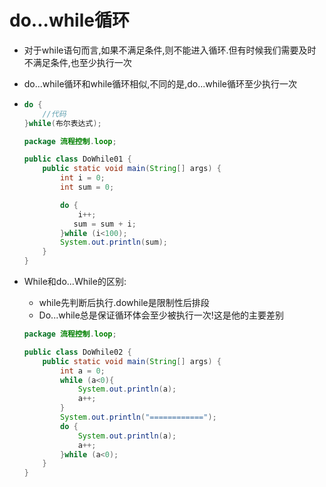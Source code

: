 # do...while循环

- 对于while语句而言,如果不满足条件,则不能进入循环.但有时候我们需要及时不满足条件,也至少执行一次

- do...while循环和while循环相似,不同的是,do...while循环至少执行一次

- ```java
  do {
      //代码
  }while(布尔表达式);
  ```

  ```java
  package 流程控制.loop;
  
  public class DoWhile01 {
      public static void main(String[] args) {
          int i = 0;
          int sum = 0;
  
          do {
              i++;
             sum = sum + i;
          }while (i<100);
          System.out.println(sum);
      }
  }
  ```

- While和do...While的区别:

  - while先判断后执行.dowhile是限制性后排段
  - Do...while总是保证循环体会至少被执行一次!这是他的主要差别

  ```java
  package 流程控制.loop;
  
  public class DoWhile02 {
      public static void main(String[] args) {
          int a = 0;
          while (a<0){
              System.out.println(a);
              a++;
          }
          System.out.println("============");
          do {
              System.out.println(a);
              a++;
          }while (a<0);
      }
  }
  ```